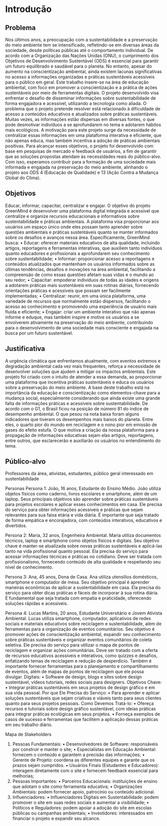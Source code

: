 # Introdução

## Problema

Nos últimos anos, a preocupação com a sustentabilidade e a preservação do meio ambiente tem se intensificado, refletindo-se em diversas áreas da sociedade, desde políticas públicas até o comportamento individual. De acordo com a Organização das Nações Unidas (ONU), o cumprimento dos Objetivos de Desenvolvimento Sustentável (ODS) é essencial para garantir um futuro equilibrado e saudável para o planeta. No entanto, apesar do aumento na conscientização ambiental, ainda existem lacunas significativas no acesso a informações organizadas e práticas sustentáveis acessíveis para o público em geral.
Este trabalho insere-se na área de educação ambiental, com foco em promover a conscientização e a prática de ações sustentáveis por meio de ferramentas digitais. O projeto desenvolvido visa enfrentar o desafio de disseminar informações sobre sustentabilidade de forma engajadora e acessível, utilizando a tecnologia como aliada.
O problema que o projeto pretende resolver está relacionado à dificuldade de acesso a conteúdos educativos e atualizados sobre práticas sustentáveis. Muitas vezes, as informações estão dispersas em diversas fontes, o que pode desmotivar indivíduos a se aprofundarem no tema e adotarem hábitos mais ecológicos. A motivação para este projeto surge da necessidade de centralizar essas informações em uma plataforma interativa e eficiente, que não apenas educa, mas também incentiva a adoção de práticas ambientais positivas.
Para alcançar esses objetivos, o projeto foi desenvolvido com base em pesquisas de mercado e feedback de usuários, a fim de garantir que as soluções propostas atendam às necessidades reais do público-alvo. Com isso, esperamos contribuir para a formação de uma sociedade mais informada e engajada na preservação do meio ambiente, alinhando o projeto aos ODS 4 (Educação de Qualidade) e 13 (Ação Contra a Mudança Global do Clima).

## Objetivos

Educar, informar, capacitar, centralizar e engajar.
O objetivo do projeto GreenMind é desenvolver uma plataforma digital integrada e acessível que centralize e organize recursos educacionais e informativos sobre sustentabilidade e práticas ambientais. A plataforma visa proporcionar aos usuários um espaço único onde eles possam tanto aprender sobre questões ambientais e práticas sustentáveis quanto se manter informados sobre os desafios e avanços nessa área.
Especificamente, GreenMind busca:
•	Educar: oferecer materiais educativos de alta qualidade, incluindo artigos, reportagens e ferramentas interativas, que auxiliem tanto indivíduos quanto educadores e profissionais a aprofundarem seu conhecimento sobre sustentabilidade;
•	Informar: proporcionar acesso a reportagens e conteúdos atualizados que mantenham os usuários informados sobre as últimas tendências, desafios e inovações na área ambiental, facilitando a compreensão de como essas questões afetam suas vidas e o mundo ao seu redor;
•	Capacitar: empoderar indivíduos de todas as idades e origens a adotarem práticas mais sustentáveis em suas rotinas diárias, fornecendo orientações práticas e acessíveis que possam ser facilmente implementadas;
•	Centralizar: reunir, em uma única plataforma, uma variedade de recursos que normalmente estão dispersos, facilitando o acesso ao conhecimento e promovendo uma experiência de usuário mais fluida e eficiente;
•	Engajar: criar um ambiente interativo que não apenas informe e eduque, mas também inspire e motive os usuários a se envolverem ativamente na preservação do meio ambiente, contribuindo para o desenvolvimento de uma sociedade mais consciente e engajada na busca por um futuro sustentável.

## Justificativa

A urgência climática que enfrentamos atualmente, com eventos extremos e degradação ambiental cada vez mais frequentes, reforça a necessidade de desenvolver soluções que ajudem a mitigar os impactos ambientais. Este projeto foi criado com o intuito de atender a essa demanda, ao proporcionar uma plataforma que incentiva práticas sustentáveis e educa os usuários sobre a preservação do meio ambiente. A base deste trabalho está na importância da educação e conscientização como elementos-chave para a mudança social, especialmente considerando que ainda existe uma grande falta de informações práticas e acessíveis sobre sustentabilidade.
De acordo com o G1, o Brasil ficou na posição de número 81 do índice de desempenho ambiental. O que pesou na nota baixa foram alguns indicadores que tiveram os desempenhos mais baixos do planeta. Entre eles, o quarto pior do mundo em reciclagem e o nono pior em emissão de gases do efeito estufa. O que motiva a criação da nossa plataforma para a propagação de informações educativas sejam elas artigos, reportagens, entre outros, que esclarecerão e auxiliarão os usuários no entendimento do tema.

## Público-alvo

Professores da área, ativistas, estudantes, público geral interessado em sustentabilidade

Personas
Persona 1: João, 16 anos, Estudante do Ensino Médio. João utiliza objetos físicos como caderno, livros escolares e smartphone, além de um laptop. Seus principais objetivos são aprender sobre práticas sustentáveis para projetos escolares e aplicar esses conhecimentos em casa. Ele precisa do serviço para obter informações acessíveis e práticas que sejam relevantes para sua faixa etária e vida diária. É importante que seja tratado de forma empática e encorajadora, com conteúdos interativos, educativos e divertidos.

Persona 2: Maria, 32 anos, Engenheira Ambiental. Maria utiliza documentos técnicos, laptop e smartphone como objetos físicos e digitais. Seu objetivo chave é manter-se atualizada sobre novas práticas sustentáveis e aplicá-las tanto na vida profissional quanto pessoal. Ela precisa do serviço para acessar informações técnicas e práticas no cotidiano. Deve ser tratada com profissionalismo, fornecendo conteúdo de alta qualidade e respeitando seu nível de conhecimento.

Persona 3: Ana, 45 anos, Dona de Casa. Ana utiliza utensílios domésticos, smartphone e computador de mesa. Seu objetivo principal é aprender maneiras econômicas de aplicar a sustentabilidade em casa. Ela precisa do serviço para obter dicas práticas e fáceis de incorporar à sua rotina diária. É fundamental que seja tratada com empatia e praticidade, oferecendo soluções rápidas e acessíveis.

Persona 4: Lucas Martins, 20 anos, Estudante Universitário e Jovem Ativista Ambiental. Lucas utiliza smartphone, computador, aplicativos de redes sociais e materiais educativos sobre reciclagem e sustentabilidade, além de ferramentas para a organização de eventos comunitários. Seu objetivo é promover ações de conscientização ambiental, expandir seu conhecimento sobre práticas sustentáveis e organizar eventos comunitários de coleta seletiva. Ele precisa do serviço para utilizar o mapa de pontos de reciclagem e organizar ações comunitárias. Deve ser tratado com a oferta de recursos educativos acessíveis e interativos, como quizzes e desafios, enfatizando temas de reciclagem e redução de desperdício. Também é importante fornecer ferramentas para o planejamento e compartilhamento de eventos, além de mapas de pontos de reciclagem que ele possa divulgar.
Digitais: 
•	Software de design, blogs e sites sobre design sustentável, vídeos tutoriais, redes sociais para designers.
Objetivos Chave:
•	Integrar práticas sustentáveis em seus projetos de design gráfico e em sua vida pessoal.
Por que Ele Precisa do Serviço:
•	Para aprender e aplicar soluções sustentáveis que sejam criativas e viáveis tanto para seus clientes quanto para seus projetos pessoais.
Como Devemos Tratá-lo:
•	Ofereça recursos e tutoriais sobre design gráfico sustentável, com ideias práticas para integrar práticas ecológicas em seus projetos.
•	Forneça exemplos de casos de sucesso e ferramentas que facilitem a aplicação dessas práticas em seu trabalho diário.

Mapa de Stakeholders
1.	Pessoas Fundamentais:
•	Desenvolvedores de Software: responsáveis por construir e manter o site;
•	Especialistas em Educação Ambiental: fornecem o conteúdo e garantem a precisão das informações;
•	Gerente de Projeto: coordena as diferentes equipes e garante que os prazos sejam cumpridos.
•	Usuários Finais (Estudantes e Educadores): interagem diretamente com o site e fornecem feedback essencial para melhorias;
2.	Pessoas Importantes:
•	Parceiros Educacionais: instituições de ensino que adotam o site como ferramenta educativa;
•	Organizações Ambientais: podem fornecer apoio, patrocínio ou conteúdo adicional.
3.	Influenciadores:
•	Influenciadores Digitais em Sustentabilidade: podem promover o site em suas redes sociais e aumentar a visibilidade;
•	Políticos e Reguladores: podem apoiar a adoção do site em escolas públicas ou campanhas ambientais;
•	Investidores: interessados em financiar o projeto e expandir seu alcance.
